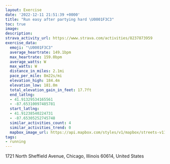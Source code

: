 ```yaml
---
layout: Exercise
date: '2022-12-11 21:51:39 +0000'
title: "Run easy after partying hard \U0001F3C3"
toc: true
image:
description:
strava_activity_url: https://www.strava.com/activities/8237873959
exercise_data:
  emoji: "\U0001F3C3"
  average_heartrate: 149.1bpm
  max_heartrate: 159.0bpm
  average_watts: W
  max_watts: W
  distance_in_miles: 2.1mi
  pace_per_mile: 8m22s/mi
  elevation_high: 184.4m
  elevation_low: 181.0m
  total_elevation_gain_in_feet: 17.7ft
  end_latlng:
  - 41.91329534165561
  - -87.65310097485781
  start_latlng:
  - 41.91238540224731
  - -87.65305252745748
  similar_activities_count: 4
  similar_activities_trend: 0
  mapbox_image_url: https://api.mapbox.com/styles/v1/mapbox/streets-v11/static/path-5+787af2-1.0(mmy~Flw~uO%7BCFs%40B_KBsFFgJNgEBMECSBiDDMFERApm%40q%40%60%40EFEDMGaFAQIGgCJuKNwCH%7BB%40C%40%40DDJD%40xA%40~DKrTSTHFJENc%40h%40),pin-s-s+e5b22e(-87.65319,41.91463),pin-s-f+89ae00(-87.65124000000004,41.91315)/auto/800x800?access_token=pk.eyJ1Ijoiam9zaGJlY2ttYW4iLCJhIjoiY205eWR2aDd1MWZ6djJrbXc4a3M0bWZleiJ9.XiG9OWkNcZk2QzjJbxLB4A
tags:
- running
---
```




1721 North Sheffield Avenue, Chicago, Illinois 60614, United States
